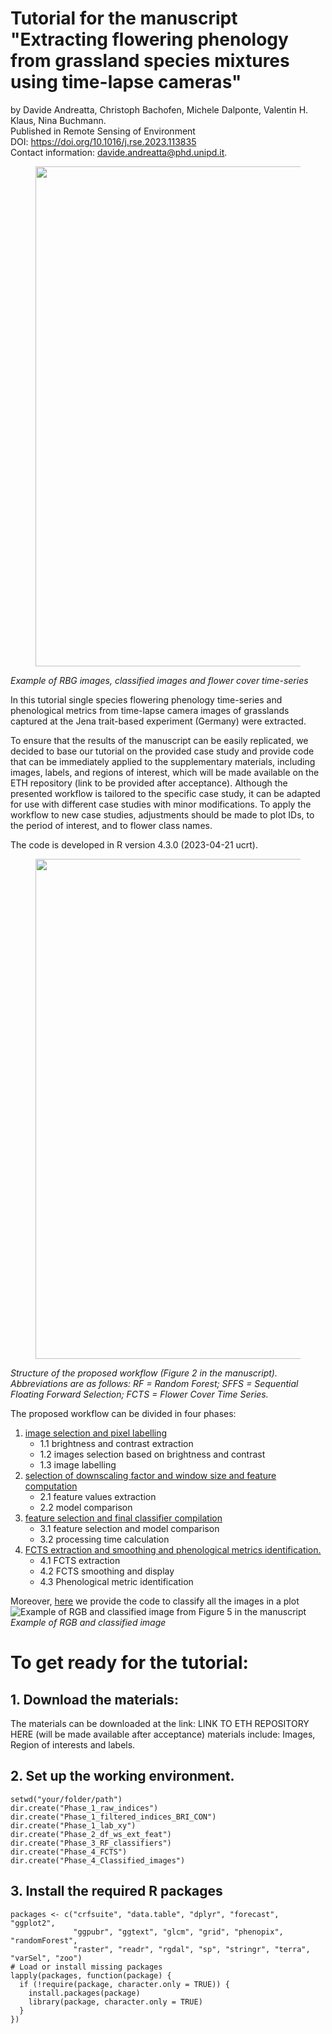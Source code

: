 # **Tutorial for the manuscript "Extracting flowering phenology from grassland species mixtures using time-lapse cameras"**
by Davide Andreatta, Christoph Bachofen, Michele Dalponte, Valentin H. Klaus, Nina Buchmann.   
Published in Remote Sensing of Environment    
DOI: https://doi.org/10.1016/j.rse.2023.113835   
Contact information: davide.andreatta@phd.unipd.it.   

<figure>
<img src="https://drive.google.com/uc?id=1ByJcwP-dgLWCyJVBRwHEPDjsj_EQEqUw" width="800">
</figure>

_Example of RBG images, classified images and flower cover time-series_




In this tutorial single species flowering phenology time-series and phenological metrics from time-lapse camera images of grasslands captured at the Jena trait-based experiment (Germany) were extracted. 

To ensure that the results of the manuscript can be easily replicated, we decided to base our tutorial on the provided case study and provide code that can be immediately applied to the supplementary materials, including images, labels, and regions of interest, which will be made available on the ETH repository (link to be provided after acceptance). Although the presented workflow is tailored to the specific case study, it can be adapted for use with different case studies with minor modifications. To apply the workflow to new case studies, adjustments should be made to plot IDs, to the period of interest, and to flower class names.

The code is developed in R version 4.3.0 (2023-04-21 ucrt).

<figure>
<img src="https://drive.google.com/uc?id=1z9yc0Tht4S425txHhc42OpQdz4N7g6I6" width="800">
</figure>

_Structure of the proposed workflow (Figure 2 in the manuscript). Abbreviations are as follows: RF = Random Forest; SFFS = Sequential Floating Forward Selection; FCTS = Flower Cover Time Series._

The proposed workflow can be divided in four phases: 
1. [image selection and pixel labelling](Phase_1.md)
     -    1.1 brightness and contrast extraction
     -    1.2 images selection based on brightness and contrast
     -    1.3 image labelling
2. [selection of downscaling factor and window size and feature computation](Phase_2.md)
     -    2.1 feature values extraction
     -    2.2 model comparison
3. [feature selection and final classifier compilation](Phase_3.md)
     -    3.1 feature selection and model comparison
     -    3.2 processing time calculation
4. [FCTS extraction and smoothing and phenological metrics identification.](Phase_4.md)
     -    4.1 FCTS extraction
     -    4.2 FCTS smoothing and display
     -    4.3 Phenological metric identification
  
Moreover, [here](image_classification.md) we provide the code to classify all the images in a plot
![Example of RGB and classified image from Figure 5 in the manuscript](https://drive.google.com/uc?id=1NVcvDAzGoqVIJ4gtlL2xgXSbHAvd22ZY)  
*Example of RGB and classified image*

# To get ready for the tutorial:

## 1. Download the materials:
The materials can be downloaded at the link: LINK TO ETH REPOSITORY HERE (will be made available after acceptance)
materials include: Images, Region of interests and labels.

## 2. Set up the working environment. 

```
setwd("your/folder/path")
dir.create("Phase_1_raw_indices")
dir.create("Phase_1_filtered_indices_BRI_CON")
dir.create("Phase_1_lab_xy")
dir.create("Phase_2_df_ws_ext_feat")
dir.create("Phase_3_RF_classifiers")
dir.create("Phase_4_FCTS")
dir.create("Phase_4_Classified_images")
```

## 3. Install the required R packages

```
packages <- c("crfsuite", "data.table", "dplyr", "forecast", "ggplot2", 
              "ggpubr", "ggtext", "glcm", "grid", "phenopix", "randomForest",
              "raster", "readr", "rgdal", "sp", "stringr", "terra", "varSel", "zoo")
# Load or install missing packages
lapply(packages, function(package) {
  if (!require(package, character.only = TRUE)) {
    install.packages(package)
    library(package, character.only = TRUE)
  }
})

```
